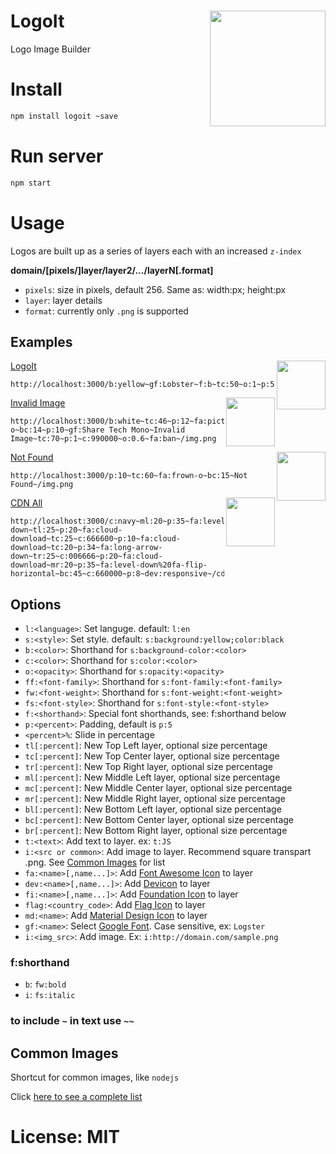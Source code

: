 # LogoIt <img src="https://raw.githubusercontent.com/yieme/logoit/master/img/logo.jpg" align="right" height="185" border="0">

Logo Image Builder

# Install

```sh
npm install logoit ~save
```

# Run server

```sh
npm start
```

# Usage

Logos are built up as a series of layers each with an increased ```z-index```

**domain/[pixels/]layer/layer2/.../layerN[.format]**

- ```pixels```: size in pixels, default 256. Same as: width:<pixels>px; height:<pixels>px
- ```layer```: layer details
- ```format```: currently only ```.png``` is supported

## Examples

<img src="https://raw.githubusercontent.com/yieme/logoit/master/img/logo.jpg" align="right" width="78" border="0">

[LogoIt](http://localhost:3000/b:yellow~gf:Lobster~f:b~tc:50~o:1~p:5~fa:photo~bc:35~p:10~LogoIt~/img.png)

```
http://localhost:3000/b:yellow~gf:Lobster~f:b~tc:50~o:1~p:5~fa:photo~bc:35~p:10~LogoIt~/img.png
```
<img src="https://raw.githubusercontent.com/yieme/logoit/master/img/invalid_image.png" align="right" width="78" border="0">

[Invalid Image](http://localhost:3000/b:white~tc:46~p:12~fa:picture-o~bc:14~p:10~gf:Share%20Tech%20Mono~Invalid%20Image~tc:70~p:1~c:990000~o:0.6~fa:ban~/img.png)

```
http://localhost:3000/b:white~tc:46~p:12~fa:picture-o~bc:14~p:10~gf:Share Tech Mono~Invalid Image~tc:70~p:1~c:990000~o:0.6~fa:ban~/img.png
```

<img src="https://raw.githubusercontent.com/yieme/logoit/master/img/not_found.png" align="right" width="78" border="0">

[Not Found](http://localhost:3000/p:10~tc:60~fa:frown-o~bc:15~Not%20Found~/img.png)

```
http://localhost:3000/p:10~tc:60~fa:frown-o~bc:15~Not Found~/img.png
```

<img src="https://raw.githubusercontent.com/yieme/logoit/master/img/cdnall.png" align="right" width="78" border="0">

[CDN All](http://localhost:3000/c:navy~ml:20~p:35~fa:level-down~tl:25~p:20~fa:cloud-download~tc:25~c:666600~p:10~fa:cloud-download~tc:20~p:34~fa:long-arrow-down~tr:25~c:006666~p:20~fa:cloud-download~mr:20~p:35~fa:level-down%20fa-flip-horizontal~bc:45~c:660000~p:8~dev:responsive~/cdnall.png)

```
http://localhost:3000/c:navy~ml:20~p:35~fa:level-down~tl:25~p:20~fa:cloud-download~tc:25~c:666600~p:10~fa:cloud-download~tc:20~p:34~fa:long-arrow-down~tr:25~c:006666~p:20~fa:cloud-download~mr:20~p:35~fa:level-down%20fa-flip-horizontal~bc:45~c:660000~p:8~dev:responsive~/cdnall.png
```

## Options

- ```l:<language>```: Set languge. default: ```l:en```
- ```s:<style>```: Set style. default: ```s:background:yellow;color:black```
- ```b:<color>```: Shorthand for ```s:background-color:<color>```
- ```c:<color>```: Shorthand for ```s:color:<color>```
- ```o:<opacity>```: Shorthand for ```s:opacity:<opacity>```
- ```ff:<font-family>```: Shorthand for ```s:font-family:<font-family>```
- ```fw:<font-weight>```: Shorthand for ```s:font-weight:<font-weight>```
- ```fs:<font-style>```: Shorthand for ```s:font-style:<font-style>```
- ```f:<shorthand>```: Special font shorthands, see: f:shorthand below
- ```p:<percent>```: Padding, default is ```p:5```
- ```<percent>%```: Slide in percentage
- ```tl[:percent]```: New Top Left layer, optional size percentage
- ```tc[:percent]```: New Top Center layer, optional size percentage
- ```tr[:percent]```: New Top Right layer, optional size percentage
- ```ml[:percent]```: New Middle Left layer, optional size percentage
- ```mc[:percent]```: New Middle Center layer, optional size percentage
- ```mr[:percent]```: New Middle Right layer, optional size percentage
- ```bl[:percent]```: New Bottom Left layer, optional size percentage
- ```bc[:percent]```: New Bottom Center layer, optional size percentage
- ```br[:percent]```: New Bottom Right layer, optional size percentage
- ```t:<text>```: Add text to layer. ex: ```t:JS```
- ```i:<src or common>```: Add image to layer. Recommend square transpart .png. See [Common Images](https://raw.githubusercontent.com/yieme/logoit/master/images.json) for list
- ```fa:<name>[,name...]>```: Add [Font Awesome Icon](http://fortawesome.github.io/Font-Awesome/icons/) to layer
- ```dev:<name>[,name...]>```: Add [Devicon](https://vorillaz.github.io/devicons/#/cheat) to layer
- ```fi:<name>[,name...]>```: Add [Foundation Icon](http://zurb.com/playground/foundation-icon-fonts-3) to layer
- ```flag:<country_code>```: Add [Flag Icon](https://lipis.github.io/flag-icon-css/) to layer
- ```md:<name>```: Add [Material Design Icon](https://zavoloklom.github.io/material-design-iconic-font/icons.html) to layer
- ```gf:<name>```: Select [Google Font](https://www.google.com/fonts). Case sensitive, ex: ```Logster```
- ```i:<img_src>```: Add image. Ex: ```i:http://domain.com/sample.png```

### f:shorthand

- ```b```: ```fw:bold```
- ```i```: ```fs:italic```

### to include ```~``` in text use ```~~```

## Common Images

Shortcut for common images, like ```nodejs```

Click [here to see a complete list](https://github.com/yieme/logoit/blob/master/images.json)

# License: MIT

